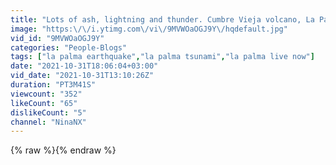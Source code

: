 ```yaml
---
title: "Lots of ash, lightning and thunder. Cumbre Vieja volcano, La Palma!"
image: "https:\/\/i.ytimg.com\/vi\/9MVWOaOGJ9Y\/hqdefault.jpg"
vid_id: "9MVWOaOGJ9Y"
categories: "People-Blogs"
tags: ["la palma earthquake","la palma tsunami","la palma live now"]
date: "2021-10-31T18:06:04+03:00"
vid_date: "2021-10-31T13:10:26Z"
duration: "PT3M41S"
viewcount: "352"
likeCount: "65"
dislikeCount: "5"
channel: "NinaNX"
---
```

{% raw %}{% endraw %}
